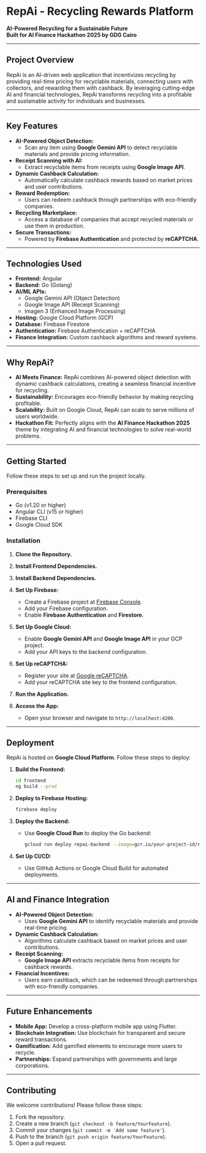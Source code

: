 # **RepAi - Recycling Rewards Platform**  
**AI-Powered Recycling for a Sustainable Future**  
**Built for AI Finance Hackathon 2025 by GDG Cairo**

---

## **Project Overview**
RepAi is an AI-driven web application that incentivizes recycling by providing real-time pricing for recyclable materials, connecting users with collectors, and rewarding them with cashback. By leveraging cutting-edge AI and financial technologies, RepAi transforms recycling into a profitable and sustainable activity for individuals and businesses.

---

## **Key Features**
- **AI-Powered Object Detection:**  
  - Scan any item using **Google Gemini API** to detect recyclable materials and provide pricing information.
- **Receipt Scanning with AI:**  
  - Extract recyclable items from receipts using **Google Image API**.
- **Dynamic Cashback Calculation:**  
  - Automatically calculate cashback rewards based on market prices and user contributions.
- **Reward Redemption:**  
  - Users can redeem cashback through partnerships with eco-friendly companies.
- **Recycling Marketplace:**  
  - Access a database of companies that accept recycled materials or use them in production.
- **Secure Transactions:**  
  - Powered by **Firebase Authentication** and protected by **reCAPTCHA**.

---

## **Technologies Used**
- **Frontend:** Angular  
- **Backend:** Go (Golang)  
- **AI/ML APIs:**  
  - Google Gemini API (Object Detection)  
  - Google Image API (Receipt Scanning)  
  - Imagen 3 (Enhanced Image Processing)  
- **Hosting:** Google Cloud Platform (GCP)  
- **Database:** Firebase Firestore  
- **Authentication:** Firebase Authentication + reCAPTCHA  
- **Finance Integration:** Custom cashback algorithms and reward systems.  

---

## **Why RepAi?**
- **AI Meets Finance:** RepAi combines AI-powered object detection with dynamic cashback calculations, creating a seamless financial incentive for recycling.
- **Sustainability:** Encourages eco-friendly behavior by making recycling profitable.
- **Scalability:** Built on Google Cloud, RepAi can scale to serve millions of users worldwide.
- **Hackathon Fit:** Perfectly aligns with the **AI Finance Hackathon 2025** theme by integrating AI and financial technologies to solve real-world problems.

---

## **Getting Started**
Follow these steps to set up and run the project locally.

### **Prerequisites**
- Go (v1.20 or higher)  
- Angular CLI (v15 or higher)  
- Firebase CLI  
- Google Cloud SDK  

### **Installation**
1. **Clone the Repository.**

2. **Install Frontend Dependencies.**

3. **Install Backend Dependencies.**


4. **Set Up Firebase:**
   - Create a Firebase project at [Firebase Console](https://console.firebase.google.com/).
   - Add your Firebase configuration.
   - Enable **Firebase Authentication** and **Firestore**.

5. **Set Up Google Cloud:**
   - Enable **Google Gemini API** and **Google Image API** in your GCP project.
   - Add your API keys to the backend configuration.

6. **Set Up reCAPTCHA:**
   - Register your site at [Google reCAPTCHA](https://www.google.com/recaptcha/admin/).
   - Add your reCAPTCHA site key to the frontend configuration.

7. **Run the Application.**

8. **Access the App:**
   - Open your browser and navigate to `http://localhost:4200`.

---

## **Deployment**
RepAi is hosted on **Google Cloud Platform**. Follow these steps to deploy:

1. **Build the Frontend:**
   ```bash
   cd frontend
   ng build --prod
   ```

2. **Deploy to Firebase Hosting:**
   ```bash
   firebase deploy
   ```

3. **Deploy the Backend:**
   - Use **Google Cloud Run** to deploy the Go backend:
     ```bash
     gcloud run deploy repai-backend --image=gcr.io/your-project-id/repai-backend
     ```

4. **Set Up CI/CD:**
   - Use GitHub Actions or Google Cloud Build for automated deployments.

---

## **AI and Finance Integration**
- **AI-Powered Object Detection:**  
  - Uses **Google Gemini API** to identify recyclable materials and provide real-time pricing.
- **Dynamic Cashback Calculation:**  
  - Algorithms calculate cashback based on market prices and user contributions.
- **Receipt Scanning:**  
  - **Google Image API** extracts recyclable items from receipts for cashback rewards.
- **Financial Incentives:**  
  - Users earn cashback, which can be redeemed through partnerships with eco-friendly companies.

---

## **Future Enhancements**
- **Mobile App:** Develop a cross-platform mobile app using Flutter.
- **Blockchain Integration:** Use blockchain for transparent and secure reward transactions.
- **Gamification:** Add gamified elements to encourage more users to recycle.
- **Partnerships:** Expand partnerships with governments and large corporations.

---

## **Contributing**
We welcome contributions! Please follow these steps:
1. Fork the repository.
2. Create a new branch (`git checkout -b feature/YourFeature`).
3. Commit your changes (`git commit -m 'Add some feature'`).
4. Push to the branch (`git push origin feature/YourFeature`).
5. Open a pull request.


